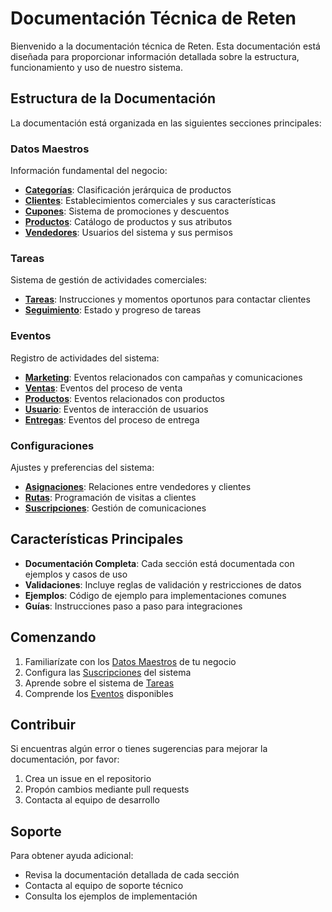 # Documentación Técnica de Reten

Bienvenido a la documentación técnica de Reten. Esta documentación está diseñada para proporcionar información detallada sobre la estructura, funcionamiento y uso de nuestro sistema.

## Estructura de la Documentación

La documentación está organizada en las siguientes secciones principales:

### Datos Maestros

Información fundamental del negocio:

- **[Categorías](entities/category/README.md)**: Clasificación jerárquica de productos
- **[Clientes](entities/client/README.md)**: Establecimientos comerciales y sus características
- **[Cupones](entities/coupon/README.md)**: Sistema de promociones y descuentos
- **[Productos](entities/product/README.md)**: Catálogo de productos y sus atributos
- **[Vendedores](entities/seller/README.md)**: Usuarios del sistema y sus permisos

### Tareas

Sistema de gestión de actividades comerciales:

- **[Tareas](tasks/README.md)**: Instrucciones y momentos oportunos para contactar clientes
- **[Seguimiento](tasks/tracking/README.md)**: Estado y progreso de tareas

### Eventos

Registro de actividades del sistema:

- **[Marketing](events/marketing_events.md)**: Eventos relacionados con campañas y comunicaciones
- **[Ventas](events/sales_events.md)**: Eventos del proceso de venta
- **[Productos](events/product_events.md)**: Eventos relacionados con productos
- **[Usuario](events/user_events.md)**: Eventos de interacción de usuarios
- **[Entregas](events/delivery_events.md)**: Eventos del proceso de entrega

### Configuraciones

Ajustes y preferencias del sistema:

- **[Asignaciones](settings/assignments/README.md)**: Relaciones entre vendedores y clientes
- **[Rutas](settings/routes/README.md)**: Programación de visitas a clientes
- **[Suscripciones](settings/subscription/README.md)**: Gestión de comunicaciones

## Características Principales

- **Documentación Completa**: Cada sección está documentada con ejemplos y casos de uso
- **Validaciones**: Incluye reglas de validación y restricciones de datos
- **Ejemplos**: Código de ejemplo para implementaciones comunes
- **Guías**: Instrucciones paso a paso para integraciones

## Comenzando

1. Familiarízate con los [Datos Maestros](entities/README.md) de tu negocio
2. Configura las [Suscripciones](settings/subscription/README.md) del sistema
3. Aprende sobre el sistema de [Tareas](tasks/README.md)
4. Comprende los [Eventos](events/README.md) disponibles

## Contribuir

Si encuentras algún error o tienes sugerencias para mejorar la documentación, por favor:

1. Crea un issue en el repositorio
2. Propón cambios mediante pull requests
3. Contacta al equipo de desarrollo

## Soporte

Para obtener ayuda adicional:

- Revisa la documentación detallada de cada sección
- Contacta al equipo de soporte técnico
- Consulta los ejemplos de implementación
